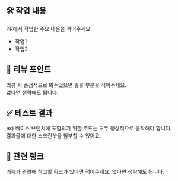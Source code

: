 ## 🛠️ 작업 내용
PR에서 작업한 주요 내용을 적어주세요.
- 작업1
- 작업2

## 🎯 리뷰 포인트
리뷰 시 중점적으로 봐주었으면 좋을 부분을 적어주세요.  
없다면 생략해도 됩니다.

## ✅ 테스트 결과

ex) 베이스 브랜치에 포함되기 위한 코드는 모두 정상적으로 동작해야 합니다.  
결과물에 대한 스크린샷을 첨부할 수 있어요.

## 🔗 관련 링크
기능과 관련해 참고할 링크가 있다면 적어주세요. 없다면 생략해도 됩니다.